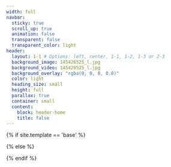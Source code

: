 ```yaml
---
width: full
navbar:
  sticky: true
  scroll_up: true
  animation: false
  transparent: false
  transparent_color: light
header:
  layout: 1-1 # Options: left, center, 1-1, 1-2, 1-3 or 2-3
  background_image: 145426525_l.jpg
  background_video: 145426525_l.jpg
  background_overlay: "rgba(0, 0, 0, 0.0)"
  color: light
  heading_size: small
  height: full
  parallax: true
  container: small
  content:
    block: header-home
    title: false
---
```


[comment]: # (This actually is the most platform independent comment)

{% if site.template == 'base' %}

  
{% else %}


{% endif %}